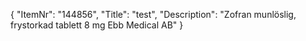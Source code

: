 {
  "ItemNr": "144856",
  "Title": "test",
  "Description": "Zofran munlöslig, frystorkad tablett 8 mg Ebb Medical AB"
}